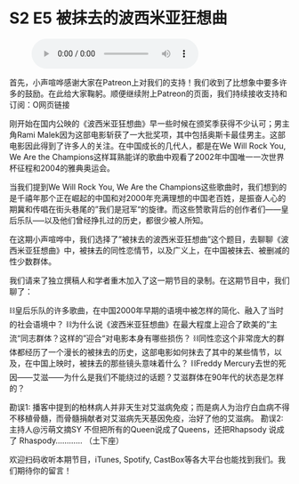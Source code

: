 # S2 E5 被抹去的波西米亚狂想曲

<figure>
    <figcaption></figcaption>
    <audio
        controls
        src="./audio.mp3">
            Your browser does not support the
            <code>audio</code> element.
    </audio>
</figure>

<p>首先，小声喧哗感谢大家在Patreon上对我们的支持！我们收到了比想象中要多许多的鼓励。在此给大家鞠躬。顺便继续附上Patreon的页面，我们持续接收支持和订阅：O网页链接</p>
<p>刚开始在国内公映的《波西米亚狂想曲》早一些时候在颁奖季获得不少认可；男主角Rami Malek因为这部电影斩获了一大批奖项，其中包括奥斯卡最佳男主。这部电影因此得到了许多人的关注。在中国成长的几代人，都是在We Will Rock You, We Are the Champions这样耳熟能详的歌曲中观看了2002年中国唯一一次世界杯征程和2004的雅典奥运会。</p>
<p>当我们提到We Will Rock You, We Are the Champions这些歌曲时，我们想到的是千禧年那个正在崛起的中国和对2000年充满理想的中国老百姓，是振奋人心的期冀和传唱在街头巷尾的”我们是冠军“的旋律。而这些赞歌背后的创作者们——皇后乐队–––以及他们曾经挣扎过的历史，都很少被人所知。</p>
<p>在这期小声喧哗中，我们选择了”被抹去的波西米亚狂想曲”这个题目，去聊聊《波西米亚狂想曲》中，被抹去的同性恋情节，以及广义上，在中国被抹去、被删减的性少数群体。</p>
<p>我们请来了独立撰稿人和学者重木加入了这一期节目的录制。在这期节目中，我们聊了：</p>
<p>⛓皇后乐队的许多歌曲，在中国2000年早期的语境中被怎样的简化、融入了当时的社会语境中？
⛓为什么说《波西米亚狂想曲》在最大程度上迎合了欧美的”主流“同志群体？这样的”迎合“对电影本身有哪些损伤？
⛓同性恋这个非常庞大的群体都经历了一个漫长的被抹去的历史，这部电影如何抹去了其中的某些情节，以及，在中国上映时，被抹去的那些镜头意味着什么？
⛓Freddy Mercury去世的死因——艾滋——为什么是我们不能绕过的话题？艾滋群体在90年代的状态是怎样的？</p>
<p>勘误1: 播客中提到的柏林病人并非天生对艾滋病免疫；而是病人为治疗白血病不得不移植骨髓，而骨髓捐献者对艾滋病先天基因免疫，治好了他的艾滋病。
勘误2: 主持人@污萌文摘SY 不但把所有的Queen说成了Queens，还把Rhapsody 说成了 Rhaspody………… （土下座）</p>
<p>欢迎扫码收听本期节目，iTunes, Spotify, CastBox等各大平台也能找到我们。我们期待你的留言！</p>
